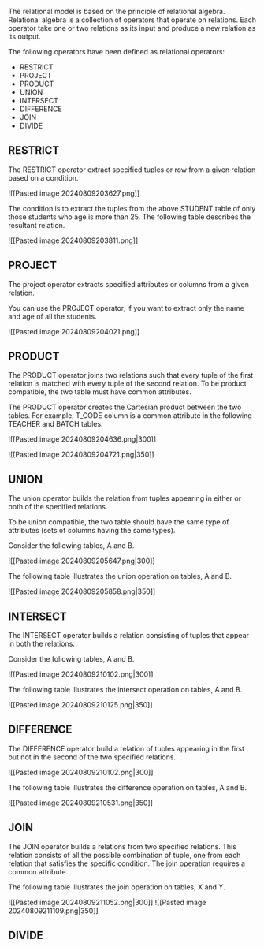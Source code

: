 The relational model is based on the principle of relational algebra. Relational algebra is a collection of operators that operate on relations. Each operator take one or two relations as its input and produce a new relation as its output.

The following operators have been defined as relational operators:
- RESTRICT
- PROJECT
- PRODUCT
- UNION
- INTERSECT
- DIFFERENCE
- JOIN
- DIVIDE

## RESTRICT

The RESTRICT operator extract specified tuples or row from a given relation based on a condition.

![[Pasted image 20240809203627.png]]

The condition is to extract the tuples from the above STUDENT table of only those students who age is more than 25. The following table describes the resultant relation.

![[Pasted image 20240809203811.png]]

## PROJECT

The project operator extracts specified attributes or columns from a given relation.

You can use the PROJECT operator, if you want to extract only the name and age of all the students.

![[Pasted image 20240809204021.png]]

## PRODUCT

The PRODUCT operator joins two relations such that every tuple of the first relation is matched with every tuple of the second relation. To be product compatible, the two table must have common attributes.

The PRODUCT operator creates the Cartesian product between the two tables. For example, T_CODE column is a common attribute in the following TEACHER and BATCH tables.

![[Pasted image 20240809204636.png|300]]

![[Pasted image 20240809204721.png|350]]

## UNION

The union operator builds the relation from tuples appearing in either or both of the specified relations.

To be union compatible, the two table should have the same type of attributes (sets of columns having the same types). 

Consider the following tables, A and B.

![[Pasted image 20240809205647.png|300]]

The following table illustrates the union operation on tables, A and B.

![[Pasted image 20240809205858.png|350]]

## INTERSECT

The INTERSECT operator builds a relation consisting of tuples that appear in both the relations.

Consider the following tables, A and B.

![[Pasted image 20240809210102.png|300]]

The following table illustrates the intersect operation on tables, A and B.

![[Pasted image 20240809210125.png|350]]

## DIFFERENCE

The DIFFERENCE operator build a relation of tuples appearing in the first but not in the second of the two specified relations.

![[Pasted image 20240809210102.png|300]]

The following table illustrates the difference operation on tables, A and B.

![[Pasted image 20240809210531.png|350]]

## JOIN

The JOIN operator builds a relations from two specified relations. This relation consists of all the possible combination of tuple, one from each relation that satisfies the specific condition. The join operation requires a common attribute.

The following table illustrates the join operation on tables, X and Y.

![[Pasted image 20240809211052.png|300]]
![[Pasted image 20240809211109.png|350]]

## DIVIDE